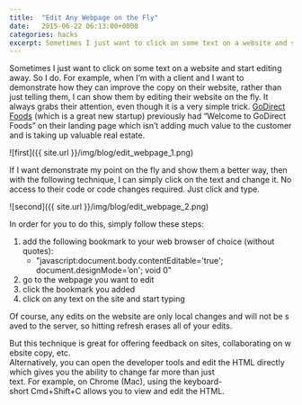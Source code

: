 ```yaml
---
title:  "Edit Any Webpage on the Fly"
date:   2015-06-22 06:13:00+0000
categories: hacks
excerpt: Sometimes I just want to click on some text on a website and start editing away. So I do. For example, when I’m with a client and I want to demonstrate how they can improve the copy on their website, rather than just telling them, I can show them by editing their website on the fly. It always grabs their attention, even though it is a very simple trick.
---
```


Sometimes I just want to click on some text on a website and start editing away. So I do. For example, when I’m with a client and I want to demonstrate how they can improve the copy on their website, rather than just telling them, I can show them by editing their website on the fly. It always grabs their attention, even though it is a very simple trick. [GoDirect Foods](http://godirectfoods.com) (which is a great new startup) previously had “Welcome to GoDirect Foods” on their landing page which isn’t adding much value to the customer and is taking up valuable real estate.

![first]({{ site.url }}/img/blog/edit_webpage_1.png)

If I want demonstrate my point on the fly and show them a better way, then with the following technique, I can simply click on the text and change it. No access to their code or code changes required. Just click and type.

![second]({{ site.url }}/img/blog/edit_webpage_2.png)

In order for you to do this, simply follow these steps:

1.  add the following bookmark to your web browser of choice (without quotes):
    *   "javascript:document.body.contentEditable=’true'; document.designMode=’on'; void 0"
2.  go to the webpage you want to edit
3.  click the bookmark you added
4.  click on any text on the site and start typing

Of course, any edits on the website are only local changes and will not be saved to the server, so hitting refresh erases all of your edits. 

But this technique is great for offering feedback on sites, collaborating on website copy, etc. Alternatively, you can open the developer tools and edit the HTML directly which gives you the ability to change far more than just text. For example, on Chrome (Mac), using the keyboard-short Cmd+Shift+C allows you to view and edit the HTML.
